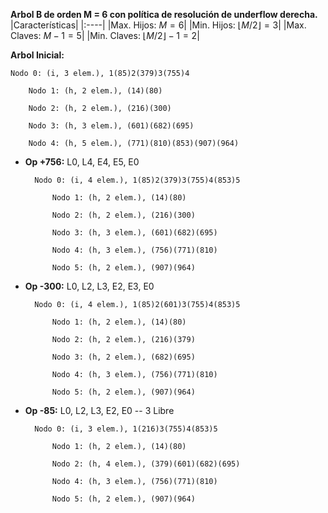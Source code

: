 **Arbol B de orden M = 6 con política de resolución de underflow derecha.**
|Características|
|:----|
|Max. Hijos: $M = 6$|
|Min. Hijos: $\lfloor M/2 \rfloor = 3$|
|Max. Claves: $M - 1 = 5$|
|Min. Claves: $\lfloor M/2 \rfloor - 1 = 2$|

**Arbol Inicial:**

    Nodo 0: (i, 3 elem.), 1(85)2(379)3(755)4

        Nodo 1: (h, 2 elem.), (14)(80)

        Nodo 2: (h, 2 elem.), (216)(300)

        Nodo 3: (h, 3 elem.), (601)(682)(695)

        Nodo 4: (h, 5 elem.), (771)(810)(853)(907)(964)

- **Op +756:** L0, L4, E4, E5, E0

        Nodo 0: (i, 4 elem.), 1(85)2(379)3(755)4(853)5

            Nodo 1: (h, 2 elem.), (14)(80)

            Nodo 2: (h, 2 elem.), (216)(300)

            Nodo 3: (h, 3 elem.), (601)(682)(695)

            Nodo 4: (h, 3 elem.), (756)(771)(810)

            Nodo 5: (h, 2 elem.), (907)(964)

- **Op -300:** L0, L2, L3, E2, E3, E0

        Nodo 0: (i, 4 elem.), 1(85)2(601)3(755)4(853)5

            Nodo 1: (h, 2 elem.), (14)(80)

            Nodo 2: (h, 2 elem.), (216)(379)

            Nodo 3: (h, 2 elem.), (682)(695)

            Nodo 4: (h, 3 elem.), (756)(771)(810)

            Nodo 5: (h, 2 elem.), (907)(964)

- **Op -85:** L0, L2, L3, E2, E0 -- 3 Libre

        Nodo 0: (i, 3 elem.), 1(216)3(755)4(853)5

            Nodo 1: (h, 2 elem.), (14)(80)

            Nodo 2: (h, 4 elem.), (379)(601)(682)(695)

            Nodo 4: (h, 3 elem.), (756)(771)(810)

            Nodo 5: (h, 2 elem.), (907)(964)